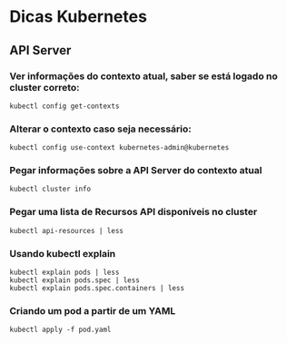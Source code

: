 # Dicas Kubernetes

## API Server

### Ver informações do contexto atual, saber se está logado no cluster correto:
```
kubectl config get-contexts
```

### Alterar o contexto caso seja necessário:
```
kubectl config use-context kubernetes-admin@kubernetes
```

### Pegar informações sobre a API Server do contexto atual
```
kubectl cluster info
```

### Pegar uma lista de Recursos API disponíveis no cluster
```
kubectl api-resources | less
```

### Usando kubectl explain
```
kubectl explain pods | less
kubectl explain pods.spec | less
kubectl explain pods.spec.containers | less
```


### Criando um pod a partir de um YAML
```
kubectl apply -f pod.yaml
```